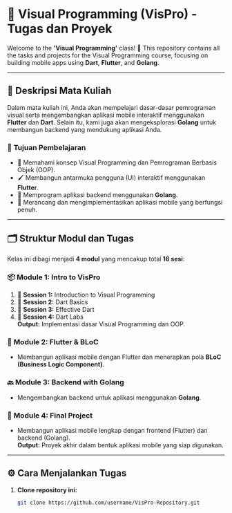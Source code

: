 # 🎨 **Visual Programming (VisPro) - Tugas dan Proyek**  
Welcome to the **'Visual Programming'** class! 🎉 This repository contains all the tasks and projects for the Visual Programming course, focusing on building mobile apps using **Dart**, **Flutter**, and **Golang**.


---

## 📘 **Deskripsi Mata Kuliah**  
Dalam mata kuliah ini, Anda akan mempelajari dasar-dasar pemrograman visual serta mengembangkan aplikasi mobile interaktif menggunakan **Flutter** dan **Dart**. Selain itu, kami juga akan mengeksplorasi **Golang** untuk membangun backend yang mendukung aplikasi Anda.

### 🎯 **Tujuan Pembelajaran**  
- 🧠 Memahami konsep Visual Programming dan Pemrograman Berbasis Objek (OOP).  
- 🖌️ Membangun antarmuka pengguna (UI) interaktif menggunakan **Flutter**.  
- 🔧 Memprogram aplikasi backend menggunakan **Golang**.  
- 🚀 Merancang dan mengimplementasikan aplikasi mobile yang berfungsi penuh.

---

## 🗂️ **Struktur Modul dan Tugas**  
Kelas ini dibagi menjadi **4 modul** yang mencakup total **16 sesi**:

### 📦 **Module 1: Intro to VisPro**  
1. 📌 **Session 1:** Introduction to Visual Programming  
2. 📌 **Session 2:** Dart Basics  
3. 📌 **Session 3:** Effective Dart  
4. 📌 **Session 4:** Dart Labs  
   **Output:** Implementasi dasar Visual Programming dan OOP.

### 📱 **Module 2: Flutter & BLoC**  
- Membangun aplikasi mobile dengan Flutter dan menerapkan pola **BLoC (Business Logic Component)**.

### 🔙 **Module 3: Backend with Golang**  
- Mengembangkan backend untuk aplikasi menggunakan **Golang**.

### 🏁 **Module 4: Final Project**  
- Membangun aplikasi mobile lengkap dengan frontend (Flutter) dan backend (Golang).  
   **Output:** Proyek akhir dalam bentuk aplikasi mobile yang siap digunakan.

---

## ⚙️ **Cara Menjalankan Tugas**  
1. **Clone repository ini:**  
   ```bash
   git clone https://github.com/username/VisPro-Repository.git

